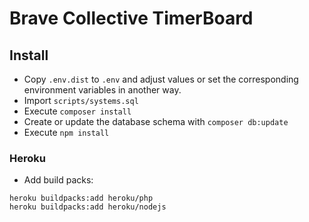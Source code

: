 # Brave Collective TimerBoard

## Install

* Copy `.env.dist` to `.env` and adjust values or set the corresponding environment variables in another way.
* Import `scripts/systems.sql`
* Execute `composer install`
* Create or update the database schema with `composer db:update`
* Execute `npm install`

### Heroku

* Add build packs:
```
heroku buildpacks:add heroku/php
heroku buildpacks:add heroku/nodejs
```
